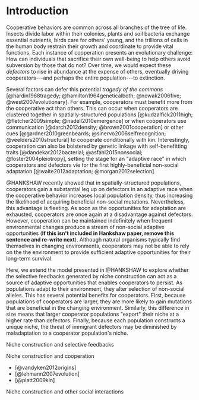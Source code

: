 # Introduction

Cooperative behaviors are common across all branches of the tree of life. Insects divide labor within their colonies, plants and soil bacteria exchange essential nutrients, birds care for others' young, and the trillions of cells in the human body restrain their growth and coordinate to provide vital functions. Each instance of cooperation presents an evolutionary challenge: How can individuals that sacrifice their own well-being to help others avoid subversion by those that do not? Over time, we would expect these *defectors* to rise in abundance at the expense of others, eventually driving cooperators---and perhaps the entire population---to extinction.

Several factors can defer this potential *tragedy of the commons* [@hardin1968tragedy; @hamilton1964geneticalboth; @nowak2006five; @west2007evolutionary]. For example, cooperators must benefit more from the cooperative act than others. This can occur when cooperators are clustered together in spatially-structured populations [@kudzalfick2011high; @fletcher2009simple; @nadell2010emergence] or when cooperators use communication [@darch2012density; @brown2001cooperation] or other cues [@gardner2010greenbeards; @sinervo2006selfrecognition; @veelders2010structural] to cooperate conditionally with kin. Interestingly, cooperation can also be bolstered by genetic linkage with self-benefitting traits [@dandekar2012bacterial; @asfahl2015nonsocial; @foster2004pleiotropy], setting the stage for an "adaptive race" in which cooperators and defectors vie for the first highly-beneficial non-social adaptation [@waite2012adaptation; @morgan2012selection].

@HANKSHAW recently showed that in spatially-structured populations, cooperators gain a substantial leg up on defectors in an adaptive race when the cooperative behavior increases local population density, thus increasing the likelihood of acquiring beneficial non-social mutations. Nevertheless, this advantage is fleeting. As soon as the opportunities for adaptation are exhausted, cooperators are once again at a disadvantage against defectors. However, cooperation can be maintained indefinitely when frequent environmental changes produce a stream of non-social adaptive opportunities (**If this isn't included in Hankshaw paper, remove this sentence and re-write next**). Although natural organisms typically find themselves in changing environments, cooperators may not be able to rely on the the environment to provide sufficient adaptive opportunities for their long-term survival.

Here, we extend the model presented in @HANKSHAW to explore whether the selective feedbacks generated by niche construction can act as a source of adaptive opportunities that enables cooperators to persist. As populations adapt to their environment, they alter selection of non-social alleles. This has several potential benefits for cooperators. First, because populations of cooperators are larger, they are more likely to gain mutations that are beneficial in the changing environment. Similarly, this difference in size means that larger cooperator populations "export" their niche at a higher rate than defectors. Finally, because each population constructs a unique niche, the threat of immigrant defectors may be diminished by maladaptation to a cooperator population's niche.

Niche construction and selective feedbacks

Niche construction and cooperation
* [@vandyken2012origins]
* [@lehmann2007evolution]
* [@platt2009kin]

Niche construction and other social interactions

